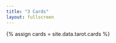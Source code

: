 ```yaml
---
title: "3 Cards"
layout: fullscreen
---
```


{% assign cards = site.data.tarot.cards %}

<script>
function get_three_cards() {
  var cards = [{% for c in cards  %}'{{c}}',{% endfor %}];
  var three_indexes_hash = {};
  var three_indexes_array = [];
  while (three_indexes_array.length < 3) {
    var random_index = Math.floor(Math.random() * cards.length);
    if (three_indexes_hash[random_index] == null) {
      three_indexes_array.push(cards[random_index]);
      three_indexes_hash[cards[random_index]] = 1;
    }
  }
  window.location.href = "/reading?card1="+three_indexes_array[0]+'&card2='+three_indexes_array[1]+'&card3='+three_indexes_array[2];
}
get_three_cards();
</script>